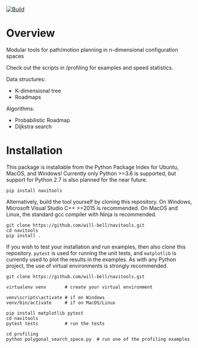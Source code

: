 [![Build](https://github.com/will-bell/navitools/actions/workflows/wheels.yml/badge.svg)](https://github.com/will-bell/navitools/actions/workflows/wheels.yml)

# Overview
Modular tools for path/motion planning in n-dimensional configuration spaces

Check out the scripts in /profiling for examples and speed statistics.

Data structures:
- K-dimensional tree
- Roadmaps

Algorithms:
- Probabilistic Roadmap
- Dijkstra search

# Installation
This package is installable from the Python Package Index for Ubuntu, MacOS, and Windows! Currently only Python >=3.6 is supported, but support for Python 2.7 is also planned for the near future.

```
pip install navitools
```

Alternatively, build the tool yourself by cloning this repository. On Windows, Microsoft Visual Studio C++ >=2015 is recommended. On MacOS and Linux, the standard gcc compiler with Ninja is recommended.

```
git clone https://github.com/will-bell/navitools.git
cd navitools
pip install .
```

If you wish to test your installation and run examples, then also clone this repository. `pytest` is used for running the unit tests, and `matplotlib` is currently used to plot the results in the examples. As with any Python project, the use of virtual environments is strongly recommended.

```
git clone https://github.com/will-bell/navitools.git

virtualenv venv       # create your virtual environment

venv\scripts\activate # if on Windows
venv/bin/activate     # if on MacOS/Linux

pip install matplotlib pytest
cd navitools
pytest tests          # run the tests

cd profiling
python polygonal_search_space.py  # run one of the profiling examples
```
